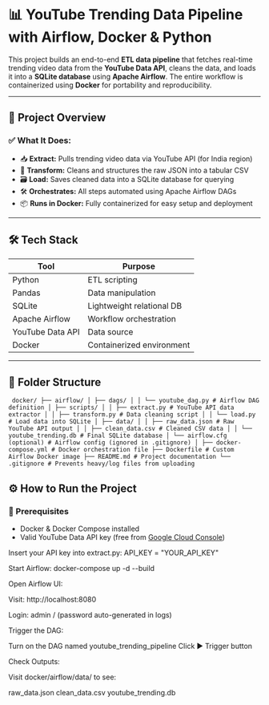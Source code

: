 # 📊 YouTube Trending Data Pipeline with Airflow, Docker & Python

This project builds an end-to-end **ETL data pipeline** that fetches real-time trending video data from the **YouTube Data API**, cleans the data, and loads it into a **SQLite database** using **Apache Airflow**. The entire workflow is containerized using **Docker** for portability and reproducibility.

---

## 🚀 Project Overview

### ✅ What It Does:
- 📥 **Extract:** Pulls trending video data via YouTube API (for India region)
- 🧹 **Transform:** Cleans and structures the raw JSON into a tabular CSV
- 🗃️ **Load:** Saves cleaned data into a SQLite database for querying
- 🛠️ **Orchestrates:** All steps automated using Apache Airflow DAGs
- 📦 **Runs in Docker:** Fully containerized for easy setup and deployment

---

## 🛠️ Tech Stack

| Tool            | Purpose                             |
|-----------------|-------------------------------------|
| Python          | ETL scripting                       |
| Pandas          | Data manipulation                   |
| SQLite          | Lightweight relational DB           |
| Apache Airflow  | Workflow orchestration              |
| YouTube Data API| Data source                         |
| Docker          | Containerized environment           |

---

## 📁 Folder Structure

<pre><code> docker/ ├── airflow/ │ ├── dags/ │ │ └── youtube_dag.py # Airflow DAG definition │ ├── scripts/ │ │ ├── extract.py # YouTube API data extractor │ │ ├── transform.py # Data cleaning script │ │ └── load.py # Load data into SQLite │ ├── data/ │ │ ├── raw_data.json # Raw YouTube API output │ │ ├── clean_data.csv # Cleaned CSV data │ │ └── youtube_trending.db # Final SQLite database │ └── airflow.cfg (optional) # Airflow config (ignored in .gitignore) │ ├── docker-compose.yml # Docker orchestration file ├── Dockerfile # Custom Airflow Docker image ├── README.md # Project documentation └── .gitignore # Prevents heavy/log files from uploading </code></pre>

## ⚙️ How to Run the Project

### 🔧 Prerequisites
- Docker & Docker Compose installed
- Valid YouTube Data API key (free from [Google Cloud Console](https://console.cloud.google.com/))

Insert your API key into extract.py:
API_KEY = "YOUR_API_KEY"

Start Airflow:
docker-compose up -d --build

Open Airflow UI:

Visit: http://localhost:8080

Login: admin / (password auto-generated in logs)

Trigger the DAG:

Turn on the DAG named youtube_trending_pipeline
Click ▶️ Trigger button

Check Outputs:

Visit docker/airflow/data/ to see:

raw_data.json
clean_data.csv
youtube_trending.db

